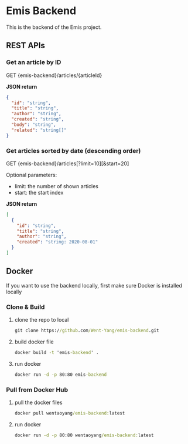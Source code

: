 # Emis Backend

This is the backend of the Emis project.

## REST APIs

### Get an article by ID

GET {emis-backend}/articles/{articleId}

**JSON return**

```json
{
  "id": "string",
  "title": "string",
  "author": "string",
  "created": "string",
  "body": "string",
  "related": "string[]"
}
```

### Get articles sorted by date (descending order)

GET {emis-backend}/articles\[?limit=10\]\[&start=20\]

Optional parameters:

- limit: the number of shown articles
- start: the start index

**JSON return**

```json
[
  {
    "id": "string",
    "title": "string", 
    "author": "string",
    "created": "string: 2020-08-01"
  }
]
```

## Docker

If you want to use the backend locally, first make sure Docker is installed locally

### Clone & Build

1. clone the repo to local

   ```cmd
   git clone https://github.com/Went-Yang/emis-backend.git
   ```

2. build docker file

   ```cmd
   docker build -t 'emis-backend' .
   ```

3. run docker

   ```cmd
   docker run -d -p 80:80 emis-backend
   ```


### Pull from Docker Hub

1. pull the docker files

   ```cmd
   docker pull wentaoyang/emis-backend:latest
   ```

2. run docker

   ```cmd
   docker run -d -p 80:80 wentaoyang/emis-backend:latest
   ```

   